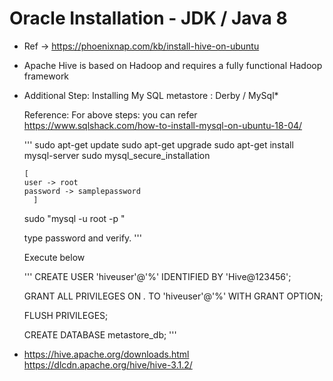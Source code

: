 # Oracle Installation - JDK / Java 8 

- Ref -> https://phoenixnap.com/kb/install-hive-on-ubuntu
  
- Apache Hive is based on Hadoop and requires a fully functional Hadoop framework

- Additional Step: Installing My SQL
  metastore : Derby / MySql*
  
  Reference: For above steps: you can refer https://www.sqlshack.com/how-to-install-mysql-on-ubuntu-18-04/

	 '''
	 sudo apt-get update
	 sudo apt-get upgrade
	 sudo apt-get install mysql-server
	 sudo mysql_secure_installation
	  
	  [ 
	  user -> root
	  password -> samplepassword
		]

	 sudo "mysql -u root -p " 

	 type password and verify.
	 '''  
  

  Execute below 
  
  '''
  CREATE USER 'hiveuser'@'%' IDENTIFIED BY 'Hive@123456';
  
  GRANT ALL PRIVILEGES ON *.* TO 'hiveuser'@'%' WITH GRANT OPTION;

  FLUSH PRIVILEGES;
  
  CREATE DATABASE metastore_db;
  '''

- https://hive.apache.org/downloads.html	
  https://dlcdn.apache.org/hive/hive-3.1.2/
	


 

   
	
